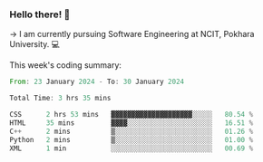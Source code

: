 ### Hello there! 👋

-> I am currently pursuing Software Engineering at NCIT, Pokhara University. 💻


This week's coding summary:
<!--START_SECTION:waka-->

```rust
From: 23 January 2024 - To: 30 January 2024

Total Time: 3 hrs 35 mins

CSS      2 hrs 53 mins   ▓▓▓▓▓▓▓▓▓▓▓▓▓▓▓▓▓▓▓▓░░░░░   80.54 %
HTML     35 mins         ▓▓▓▓░░░░░░░░░░░░░░░░░░░░░   16.51 %
C++      2 mins          ▒░░░░░░░░░░░░░░░░░░░░░░░░   01.26 %
Python   2 mins          ▒░░░░░░░░░░░░░░░░░░░░░░░░   01.00 %
XML      1 min           ░░░░░░░░░░░░░░░░░░░░░░░░░   00.69 %
```

<!--END_SECTION:waka-->
